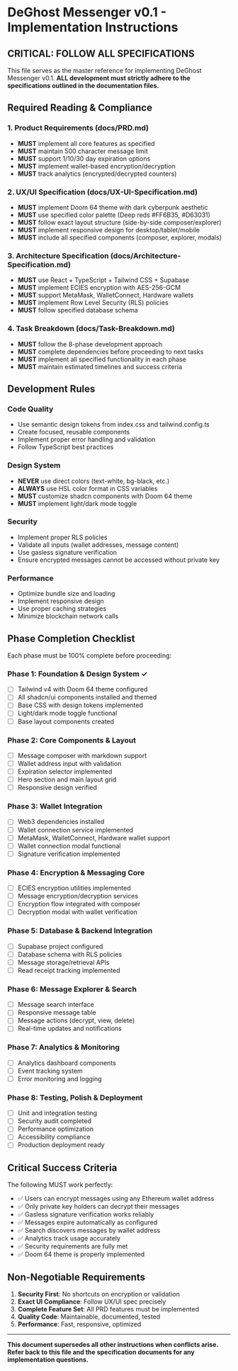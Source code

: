 # DeGhost Messenger v0.1 - Implementation Instructions

## CRITICAL: FOLLOW ALL SPECIFICATIONS

This file serves as the master reference for implementing DeGhost Messenger v0.1. **ALL development must strictly adhere to the specifications outlined in the documentation files.**

## Required Reading & Compliance

### 1. Product Requirements (docs/PRD.md)
- **MUST** implement all core features as specified
- **MUST** maintain 500 character message limit
- **MUST** support 1/10/30 day expiration options
- **MUST** implement wallet-based encryption/decryption
- **MUST** track analytics (encrypted/decrypted counters)

### 2. UX/UI Specification (docs/UX-UI-Specification.md)
- **MUST** implement Doom 64 theme with dark cyberpunk aesthetic
- **MUST** use specified color palette (Deep reds #FF6B35, #D63031)
- **MUST** follow exact layout structure (side-by-side composer/explorer)
- **MUST** implement responsive design for desktop/tablet/mobile
- **MUST** include all specified components (composer, explorer, modals)

### 3. Architecture Specification (docs/Architecture-Specification.md)
- **MUST** use React + TypeScript + Tailwind CSS + Supabase
- **MUST** implement ECIES encryption with AES-256-GCM
- **MUST** support MetaMask, WalletConnect, Hardware wallets
- **MUST** implement Row Level Security (RLS) policies
- **MUST** follow specified database schema

### 4. Task Breakdown (docs/Task-Breakdown.md)
- **MUST** follow the 8-phase development approach
- **MUST** complete dependencies before proceeding to next tasks
- **MUST** implement all specified functionality in each phase
- **MUST** maintain estimated timelines and success criteria

## Development Rules

### Code Quality
- Use semantic design tokens from index.css and tailwind.config.ts
- Create focused, reusable components
- Implement proper error handling and validation
- Follow TypeScript best practices

### Design System
- **NEVER** use direct colors (text-white, bg-black, etc.)
- **ALWAYS** use HSL color format in CSS variables
- **MUST** customize shadcn components with Doom 64 theme
- **MUST** implement light/dark mode toggle

### Security
- Implement proper RLS policies
- Validate all inputs (wallet addresses, message content)
- Use gasless signature verification
- Ensure encrypted messages cannot be accessed without private key

### Performance
- Optimize bundle size and loading
- Implement responsive design
- Use proper caching strategies
- Minimize blockchain network calls

## Phase Completion Checklist

Each phase must be 100% complete before proceeding:

### Phase 1: Foundation & Design System ✓
- [ ] Tailwind v4 with Doom 64 theme configured
- [ ] All shadcn/ui components installed and themed
- [ ] Base CSS with design tokens implemented
- [ ] Light/dark mode toggle functional
- [ ] Base layout components created

### Phase 2: Core Components & Layout
- [ ] Message composer with markdown support
- [ ] Wallet address input with validation
- [ ] Expiration selector implemented
- [ ] Hero section and main layout grid
- [ ] Responsive design verified

### Phase 3: Wallet Integration
- [ ] Web3 dependencies installed
- [ ] Wallet connection service implemented
- [ ] MetaMask, WalletConnect, Hardware wallet support
- [ ] Wallet connection modal functional
- [ ] Signature verification implemented

### Phase 4: Encryption & Messaging Core
- [ ] ECIES encryption utilities implemented
- [ ] Message encryption/decryption services
- [ ] Encryption flow integrated with composer
- [ ] Decryption modal with wallet verification

### Phase 5: Database & Backend Integration
- [ ] Supabase project configured
- [ ] Database schema with RLS policies
- [ ] Message storage/retrieval APIs
- [ ] Read receipt tracking implemented

### Phase 6: Message Explorer & Search
- [ ] Message search interface
- [ ] Responsive message table
- [ ] Message actions (decrypt, view, delete)
- [ ] Real-time updates and notifications

### Phase 7: Analytics & Monitoring
- [ ] Analytics dashboard components
- [ ] Event tracking system
- [ ] Error monitoring and logging

### Phase 8: Testing, Polish & Deployment
- [ ] Unit and integration testing
- [ ] Security audit completed
- [ ] Performance optimization
- [ ] Accessibility compliance
- [ ] Production deployment ready

## Critical Success Criteria

The following MUST work perfectly:
- ✅ Users can encrypt messages using any Ethereum wallet address
- ✅ Only private key holders can decrypt their messages
- ✅ Gasless signature verification works reliably
- ✅ Messages expire automatically as configured
- ✅ Search discovers messages by wallet address
- ✅ Analytics track usage accurately
- ✅ Security requirements are fully met
- ✅ Doom 64 theme is properly implemented

## Non-Negotiable Requirements

1. **Security First**: No shortcuts on encryption or validation
2. **Exact UI Compliance**: Follow UX/UI spec precisely
3. **Complete Feature Set**: All PRD features must be implemented
4. **Quality Code**: Maintainable, documented, tested
5. **Performance**: Fast, responsive, optimized

---

**This document supersedes all other instructions when conflicts arise. Refer back to this file and the specification documents for any implementation questions.**
